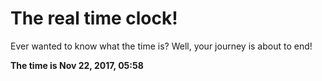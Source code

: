 # The real time clock!

Ever wanted to know what the time is? Well, your journey is about to end!

**The time is Nov 22, 2017, 05:58**